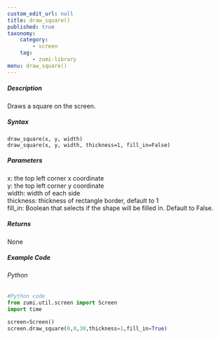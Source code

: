 ```yaml
---
custom_edit_url: null
title: draw_square()
published: true
taxonomy:
    category:
        - screen
    tag:
        - zumi-library
menu: draw_square()
---
```


##### Description
Draws a square on the screen.

##### Syntax
```draw_square(x, y, width)```<br />
```draw_square(x, y, width, thickness=1, fill_in=False)```<br />

##### Parameters
x: the top left corner x coordinate<br />
y: the top left corner y coordinate<br />
width: width of each side<br />
thickness: thickness of rectangle border, default to 1<br />
fill_in: Boolean that selects if the shape will be filled in. Default to False.<br />

##### Returns
None

##### Example Code
###### Python
```python
#Python code
from zumi.util.screen import Screen
import time

screen=Screen()
screen.draw_square(0,0,30,thickness=1,fill_in=True)
```